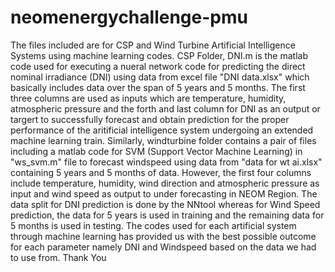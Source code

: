 # neomenergychallenge-pmu
The files included are for CSP and Wind Turbine Artificial Intelligence Systems using machine learning codes.
CSP Folder, DNI.m is the matlab code used for executing a nueral network code for predicting the direct nominal irradiance (DNI) using data from excel file "DNI data.xlsx" which basically includes data over the span of 5 years and 5 months. The first three columns are used as inputs which are temperature, humidity, atmospheric pressure and the forth and last column for DNI as an output or targert to successfully forecast and obtain prediction for the proper performance of the aritificial intelligence system undergoing an extended machine learning train.
Similarly, windturbine folder contains a pair of files including a matlab code for SVM (Support Vector Machine Learning) in "ws_svm.m" file to forecast windspeed using data from "data for wt ai.xlsx" containing 5 years and 5 months of data. However, the first four columns include temperature, humidity, wind direction and atmospheric pressure as input and wind speed as output to under forecasting in NEOM Region. 
The data split for DNI prediction is done by the NNtool whereas for Wind Speed prediction, the data for 5 years is used in training and the remaining data for 5 months is used in testing.
The codes used for each artificial system through machine learning has provided us with the best possible outcome for each parameter namely DNI and Windspeed based on the data we had to use from. 
Thank You
